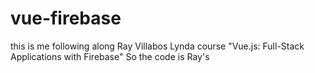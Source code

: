 # vue-firebase

this is me following along Ray Villabos Lynda course "Vue.js: Full-Stack Applications with Firebase"
So the code is Ray's 
